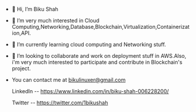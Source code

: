 - 👋 Hi, I’m Biku Shah
- 👀 I’m very much interested in Cloud Computing,Networking,Database,Blockchain,Virtualization,Containerization,API.
- 🌱 I’m currently learning cloud computing and Networking stuff.
- 💞️ I’m looking to collaborate and work on deployment stuff in AWS.Also, i'm very much interested to participate  and contribute in  Blockchain's project.
-    You can contact me at bikulinuxer@gmail.com 

     LinkedIn -- https://www.linkedin.com/in/biku-shah-006228200/
     
     Twitter -- https://twitter.com/1bikushah

<!---
Biku-220/Biku-220 is a ✨ special ✨ repository because its `README.md` (this file) appears on your GitHub profile.
You can click the Preview link to take a look at your changes.
--->
